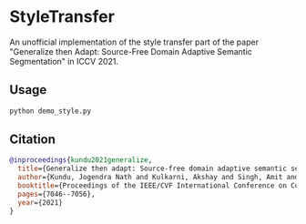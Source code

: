 # StyleTransfer

An unofficial implementation of the style transfer part of the paper "Generalize then Adapt: Source-Free Domain Adaptive Semantic Segmentation" in ICCV 2021.

## Usage

```bash
python demo_style.py
```

## Citation
```bibtex
@inproceedings{kundu2021generalize,
  title={Generalize then adapt: Source-free domain adaptive semantic segmentation},
  author={Kundu, Jogendra Nath and Kulkarni, Akshay and Singh, Amit and Jampani, Varun and Babu, R Venkatesh},
  booktitle={Proceedings of the IEEE/CVF International Conference on Computer Vision},
  pages={7046--7056},
  year={2021}
}
```
